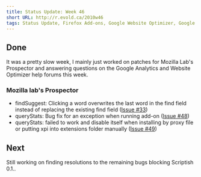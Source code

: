 ```yaml
---
title: Status Update: Week 46
short URL: http://r.evold.ca/2010w46
tags: Status Update, Firefox Add-ons, Google Website Optimizer, Google Analytics
---
```

<h2>Done</h2>
<p>It was a pretty slow week, I mainly just worked on patches for Mozilla Lab's Prospector and answering questions on the Google Analytics and Website Optimizer help forums this week.</p>
<h3>Mozilla lab's Prospector</h3>
<ul>
<li>findSuggest: Clicking a word overwrites the last word in the find field instead of replacing the existing find field (<a rel="external" rev="vote-for" target="_blank" href="https://github.com/mozilla/prospector/issues/issue/33">Issue #33</a>)</li>
<li>queryStats: Bug fix for an exception when running add-on (<a rel="external" rev="vote-for" target="_blank" href="https://github.com/mozilla/prospector/issues/issue/48">Issue #48</a>)</li>
<li>queryStats: failed to work and disable itself when installing by proxy file or putting xpi into extensions folder manually (<a rel="external" rev="vote-for" target="_blank" href="https://github.com/mozilla/prospector/issues/issue/49">Issue #49</a>)</li>
</ul>

<h2>Next</h2>
<p>
Still working on finding resolutions to the remaining bugs blocking Scriptish 0.1..
</p>

